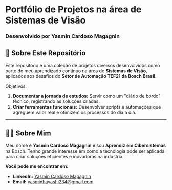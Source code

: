 # Portfólio de Projetos na área de Sistemas de Visão

### Desenvolvido por Yasmin Cardoso Magagnin

## 📖 Sobre Este Repositório

Este repositório é uma coleção de projetos diversos desenvolvidos como parte do meu aprendizado contínuo na área de **Sistemas de Visão**, aplicados aos desafios do **Setor de Automação TEF21 da Bosch Brasil**.

Objetivos:
1.  **Documentar a jornada de estudos:** Servir como um "diário de bordo" técnico, registrando as soluções criadas.
2.  **Criar ferramentas funcionais:** Desenvolver scripts e automações que agreguem valor real e otimizem os processos do dia a dia.

---

## 👨‍💻 Sobre Mim

Meu nome é **Yasmin Cardoso Magagnin** e sou **Aprendiz em Cibersistemas** na Bosch. Tenho grande interesse em como a tecnologia pode ser aplicada para criar soluções eficientes e inovadoras na indústria.

**Você pode me encontrar em:**
- **LinkedIn:** [Yasmin Cardoso Magagnin](www.linkedin.com/in/yasmincardosomagagnin)
- **Email:** yasminhayashi234@gmail.com
